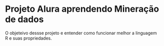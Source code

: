 # Projeto Alura aprendendo Mineração de dados

O objeteivo dessse projeto e entender como funcionar melhor a linguagem R e suas propriedades.